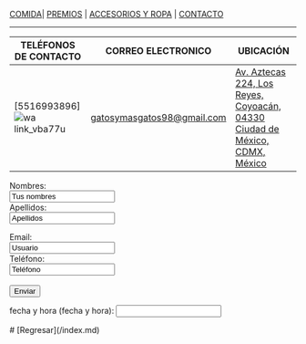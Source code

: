 [COMIDA](./COMIDA.md)| [PREMIOS](./PREMIOS.md) | [ACCESORIOS Y ROPA](./ACCESORIOS-Y-ROPA.md)  | [CONTACTO](./CONTACTO.md) 
* *  *
| TELÉFONOS DE CONTACTO| CORREO ELECTRONICO| UBICACIÓN|
|-------------------------|-------------|--------------|
|  [5516993896]![wa link_vba77u](https://user-images.githubusercontent.com/99773679/158484611-8a090906-7bb4-485b-b1f5-b44ef9a6f349.png)  |gatosymasgatos98@gmail.com |[Av. Aztecas 224, Los Reyes, Coyoacán, 04330 Ciudad de México, CDMX, México](https://www.google.com.mx/maps/place/es+una+direcci%C3%B3n+falsa,+Av.+Aztecas+224,+Los+Reyes,+Coyoac%C3%A1n,+04330+Ciudad+de+M%C3%A9xico,+CDMX/@19.3283534,-99.1573424,17z/data=!3m1!4b1!4m5!3m4!1s0x85ce01e1e6ea9c3b:0x53624b5351889b82!8m2!3d19.3283484!4d-99.1551537)|         

<form >
  <label for="name">Nombres:</label><br>
  <input type ="text" id="name" name="name" value="Tus nombres"><br>
  <label for="lname">Apellidos:</label><br>
      <input type="text" id="lname" name="lname" value=Apellidos><br>
   </form>   
    
    
    
  <form action="/action_page.php">
  <label for="Email">Email:</label><br>
  <input type="Email" id="Email" Email="Email" value="Usuario"><br>
  <label for="Teléfono">Teléfono:</label><br>
  <input type="Teléfono" id="Teléfono" Teléfono="Teléfono" value="Teléfono"><br><br>
  <input type="submit" value="Enviar">
</form>



<form>
  <label for="fecha y hora">fecha y hora (fecha y hora):</label>
  <input type="fecha y hora" id="fecha y hora" fecha y hora="fecha y hora">
</form>
# [Regresar](/index.md)    
